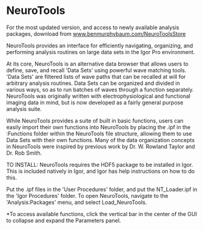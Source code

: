 # NeuroTools

For the most updated version, and access to newly available analysis packages, download from www.benmurphybaum.com/NeuroToolsStore

NeuroTools provides an interface for efficiently navigating, organizing, and performing analysis routines on large data sets in the Igor Pro environment. 

At its core, NeuroTools is an alternative data browser that allows users to define, save, and recall 'Data Sets' using powerful wave matching tools. 'Data Sets' are filtered lists of wave paths that can be recalled at will for arbitrary analysis routines. Data Sets can be organized and divided in various ways, so as to run batches of waves through a function separately. NeuroTools was originally written with electrophysiological and functional imaging data in mind, but is now developed as a fairly general purpose analysis suite. 

While NeuroTools provides a suite of built in basic functions, users can easily import their own functions into NeuroTools by placing the .ipf in the :Functions folder within the NeuroTools file structure, allowing them to use Data Sets with their own functions. Many of the data organization concepts in NeuroTools were inspired by previous work by Dr. W. Rowland Taylor and Dr. Rob Smith.

TO INSTALL:
NeuroTools requires the HDF5 package to be installed in Igor. This is included natively in Igor, and Igor has help instructions on how to do this.

Put the .ipf files in the 'User Procedures' folder, and put the NT_Loader.ipf in the 'Igor Procedures' folder. To open NeuroTools, navigate to the 'Analysis:Packages' menu, and select Load_NeuroTools. 

*To access available functions, click the vertical bar in the center of the GUI to collapse and expand the Parameters panel.

